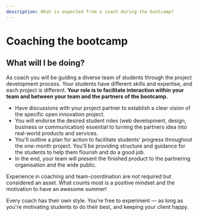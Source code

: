 ```yaml
---
description: What is expected from a coach during the bootcamp?
---
```


# Coaching the bootcamp

## What will I be doing?

As coach you will be guiding a diverse team of students through the project development process. Your students have different skills and expertise, and each project is different. **Your role is to facilitate interaction within your team and between your team and the partners of the bootcamp.**

* Have discussions with your project partner to establish a clear vision of the specific open innovation project.
* You will endorse the desired student roles \(web development, design, business or communication\) essential to turning the partners idea into real-world products and services.
* You'll outline a plan for action to facilitate students' progress throughout the one-month project. You'll be providing structure and guidance for the students to help them flourish and do a good job.
* In the end, your team will present the finished product to the partnering organisation and the wide public.

Experience in coaching and team-coordination are not required but considered an asset. What counts most is a positive mindset and the motivation to have an awesome summer!

Every coach has their own style. You're free to experiment — as long as you're motivating students to do their best, and keeping your client happy.

